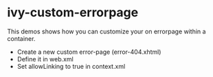 # ivy-custom-errorpage

This demos shows how you can customize your on errorpage within a container.
 - Create a new custom error-page (error-404.xhtml)
 - Define it in web.xml
 - Set allowLinking to true in context.xml
